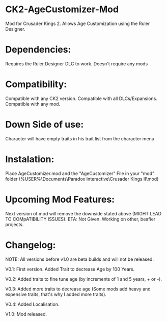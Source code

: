 # CK2-AgeCustomizer-Mod
Mod for Crusader Kings 2. Allows Age Customization using the Ruler Designer.

# Dependencies:
Requires the Ruler Designer DLC to work.
Doesn't require any mods

# Compatibility:
Compatible with any CK2 version.
Compatible with all DLCs/Expansions.
Compatible with any mod.

# Down Side of use:
Character will have empty traits in his trait list from the character menu

# Instalation:
Place AgeCustomizer.mod and the "AgeCustomizer" File in your "mod" folder (\%USER%\Documents\Paradox Interactive\Crusader Kings II\mod)

# Upcoming Mod Features:
Next version of mod will remove the downside stated above (MIGHT LEAD TO COMpATIBILITY ISSUES).
ETA: Not Given. Working on other, beafier projects.

# Changelog:

NOTE: All versions before v1.0 are beta builds and will not be released.

V0.1: First version. Added Trait to decrease Age by 100 Years. 

V0.2: Added traits to fine tune age (by increments of 1 and 5 years, + or -). 

V0.3: Added more traits to decrease age (Some mods add heavy and expensive traits, that's why I added more traits). 

V0.4: Added Localisation. 

V1.0: Mod released. 

